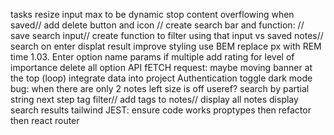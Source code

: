 tasks resize input max to be dynamic
stop content overflowing when saved//
add delete button and icon //
create search bar and function: //
save search input//
create function to filter using that input vs saved notes//
search on enter
displat result
improve styling
use BEM
replace px with REM
time 1.03.
Enter option
name params if multiple
add rating for level of importance
delete all option
API fETCH request: maybe moving banner at the top (loop)
integrate data into project
Authentication
toggle dark mode
bug: when there are only 2 notes left size is off
useref?
search by partial string next step
tag filter//
add tags to notes//
display all notes
display search results
tailwind
JEST: ensure code works
proptypes
then refactor 
then react router